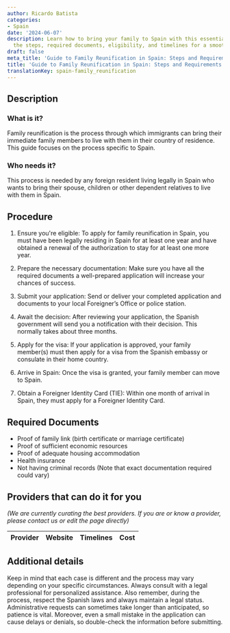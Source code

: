 ```yaml
---
author: Ricardo Batista
categories:
- Spain
date: '2024-06-07'
description: Learn how to bring your family to Spain with this essential guide. Understand
  the steps, required documents, eligibility, and timelines for a smooth process.
draft: false
meta_title: 'Guide to Family Reunification in Spain: Steps and Requirements'
title: 'Guide to Family Reunification in Spain: Steps and Requirements'
translationKey: spain-family_reunification
---
```





## Description
### What is it?
Family reunification is the process through which immigrants can bring their immediate family members to live with them in their country of residence. This guide focuses on the process specific to Spain.

### Who needs it?
This process is needed by any foreign resident living legally in Spain who wants to bring their spouse, children or other dependent relatives to live with them in Spain.

## Procedure

1. Ensure you're eligible: To apply for family reunification in Spain, you must have been legally residing in Spain for at least one year and have obtained a renewal of the authorization to stay for at least one more year.

2. Prepare the necessary documentation: Make sure you have all the required documents a well-prepared application will increase your chances of success.

3. Submit your application: Send or deliver your completed application and documents to your local Foreigner’s Office or police station.

4. Await the decision: After reviewing your application, the Spanish government will send you a notification with their decision. This normally takes about three months.

5. Apply for the visa: If your application is approved, your family member(s) must then apply for a visa from the Spanish embassy or consulate in their home country.

6. Arrive in Spain: Once the visa is granted, your family member can move to Spain.

7. Obtain a Foreigner Identity Card (TIE): Within one month of arrival in Spain, they must apply for a Foreigner Identity Card.

## Required Documents

- Proof of family link (birth certificate or marriage certificate)
- Proof of sufficient economic resources
- Proof of adequate housing accommodation
- Health insurance
- Not having criminal records
(Note that exact documentation required could vary)

## Providers that can do it for you

_(We are currently curating the best providers. If you are or know a provider, please contact us or edit the page directly)_

| Provider        |     Website     |     Timelines    |       Cost      |
| --------------- | --------------- |  :-------------: | :-------------: |

## Additional details
Keep in mind that each case is different and the process may vary depending on your specific circumstances. Always consult with a legal professional for personalized assistance. Also remember, during the process, respect the Spanish laws and always maintain a legal status. Administrative requests can sometimes take longer than anticipated, so patience is vital. Moreover, even a small mistake in the application can cause delays or denials, so double-check the information before submitting.